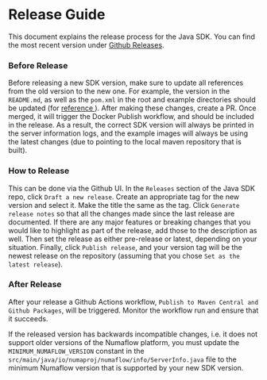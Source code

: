 # Release Guide

This document explains the release process for the Java SDK. You can find the most recent version under [Github Releases](https://github.com/numaproj/numaflow-java/releases).

### Before Release

Before releasing a new SDK version, make sure to update all references from the old version to the new one.
For example, the version in the `README.md`, as well as the `pom.xml` in the root and example directories should be updated (for [reference
](https://github.com/numaproj/numaflow-java/pull/89/files#diff-9c5fb3d1b7e3b0f54bc5c4182965c4fe1f9023d449017cece3005d3f90e8e4d8)). After making these changes, create a PR. Once merged, it will trigger the Docker Publish workflow, and should be included in the release.
As a result, the correct SDK version will always be printed in the server information logs, and the example images will
always be using the latest changes (due to pointing to the local maven repository that is built).

### How to Release

This can be done via the Github UI. In the `Releases` section of the Java SDK repo, click `Draft a new release`. Create an appropriate tag for the new version and select it. Make
the title the same as the tag. Click `Generate release notes` so that all the changes made since the last release are documented. If there are any major features or breaking
changes that you would like to highlight as part of the release, add those to the description as well. Then set the release as either pre-release or latest, depending
on your situation. Finally, click `Publish release`, and your version tag will be the newest release on the repository (assuming that you chose `Set as the latest release`).

### After Release

After your release a Github Actions workflow, `Publish to Maven Central and Github Packages`, will be triggered. Monitor the workflow run and ensure that it succeeds.

If the released version has backwards incompatible changes, i.e. it does not support older versions of the Numaflow platform,
you must update the `MINIMUM_NUMAFLOW_VERSION` constant in the `src/main/java/io/numaproj/numaflow/info/ServerInfo.java` file to the minimum Numaflow version that is supported by your new SDK version. 
